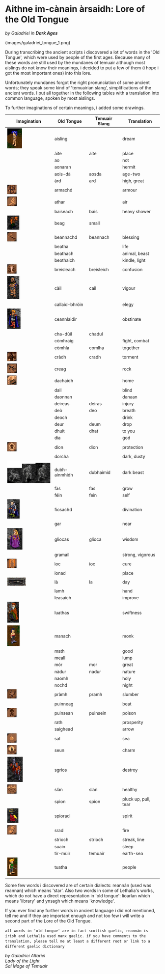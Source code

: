 # Aithne im-cànain àrsaidh: Lore of the Old Tongue
 
_by Galadriei in_ ___Dark Ages___ 

(images/galadriei_tongue_1.png)

During transcribing the ancient scripts i discovered a lot of words in the 'Old Tongue', which were used by people of the first ages. Because many of these words are still used by the mundanes of temuair although most aislings do not know their meanings, i decided to put a few of them (i hope i got the most important ones) into this lore.

Unfortunately mundanes forgot the right pronunciation of some ancient words; they speak some kind of 'temuairian slang', simplifications of the ancient words. I put all together in the following tables with a translation into common language, spoken by most aislings.

To further imaginations of certain meanings, i added some drawings. 
  
|Imagination|Old Tongue|Temuair Slang|Translation|
|-|-|-|-|
|![](images/galadriei_tongue_2.png)|aisling||dream|
||àite|aite|place|
||ao||not|
||aonaran||hermit|
||aois-dà|aosda|age-two|
||àrd|ard|high, great|
|![](images/galadriei_tongue_3.png)|armachd||armour|
|![](images/galadriei_tongue_4.png)|athar||air|
||baiseach|bais|heavy shower|
|![](images/galadriei_tongue_5.png)|beag|small|
|![](images/galadriei_tongue_6.png)|beannachd|beannach|blessing|
||beatha||life|
||beathach||animal, beast
||beothaich||kindle, light|
|![](images/galadriei_tongue_7.png)|breisleach|breisleich|confusion|
|![](images/galadriei_tongue_8.png)|càil|cail|vigour|
||callaid-bhròin||elegy|
|![](images/galadriei_tongue_9.png)|ceannlaidir||obstinate|
||cha-dùil|chadul||no-element, no-hope
||còmhraig||fight, combat|
||còmhla|comlha|together|
|![](images/galadriei_tongue_10.png)|cràdh|cradh|torment|
|![](images/galadriei_tongue_11.png)|creag||rock|
|![](images/galadriei_tongue_12.png)|dachaidh||home|
||dall||blind|
||daonnan||danaan|always|
||deireas|deiras|injury|
||deò|deo|breath|
||deoch||drink|
||deur|deum|drop|
||dhuit|dhat|to you|
||dia||god|
|![](images/galadriei_tongue_13.png)|dìon|dion|protection|
||dorcha||dark, dusty|
|![](images/galadriei_tongue_14.png)|dubh-ainmhidh|dubhaimid|dark beast|
||fàs|fas|grow|
||féin|fein|self|
|![](images/galadriei_tongue_18.png)|fiosachd||divination|
||gar||near|
|![](images/galadriei_tongue_19.png)|gliocas|glioca|wisdom|
||gramail||strong, vigorous
|![](images/galadriei_tongue_20.png)|ìoc|ioc|cure|
||ionad||place|
|![](images/galadriei_tongue_21.png)|là|la|day|
||lamh||hand|
||leasaich||improve|
|![](images/galadriei_tongue_22.png)|luathas||swiftness|
|![](images/galadriei_tongue_23.png)|manach||monk|
||math||good|
||meall||lump|
||mór|mor|great|
||nàdur|nadur|nature|
||naomh||holy|
||nochd||night|
|![](images/galadriei_tongue_24.png)|pràmh|pramh|slumber|
||puinneag||beat|
|![](images/galadriei_tongue_25.png)|puinsean|puinsein|poison|
||rath||prosperity|
||saighead||arrow|
|![](images/galadriei_tongue_26.png)|sal||sea|
![](images/galadriei_tongue_27.png)|seun||charm|
|![](images/galadriei_tongue_28.png)|sgrios||destroy|
|![](images/galadriei_tongue_29.png)|slàn|slan|healthy|
||spìon|spion|pluck up, pull, tear|
|![](images/galadriei_tongue_30.png)|spiorad||spirit|
|![](images/galadriei_tongue_31.png)|srad||fire|
||strìoch|strioch|streak, line|
||suain||sleep|
||tìr-mùir|temuair|earth-sea|
|![](images/galadriei_tongue_32.png)|tuatha||people|

Some few words i discovered are of certain dialects: reannán (used was reannan) which means 'star'. Also two words in some of Lethalia's works, which do not have a direct representation in 'old tongue': lioarlan which means 'library' and ynsagh which means 'knowledge'. 
 
If you ever find any further words in ancient language i did not mentioned, tell me and if they are important enough and not too few i will write a second part of the Lore of the Old Tongue.

`all words in 'old tongue' are in fact scottish gaelic, reannán is irish and Lethalia used manx gaelic. if you have comments to the translation, please tell me at least a different root or link to a different gaelic dictionary`

_by Galadriei Altariel_  
_Lady of the Light_  
_Sal Mage of Temuair_  

